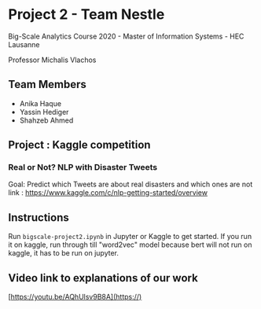 # Project 2 - Team Nestle
Big-Scale Analytics Course 2020 - Master of Information Systems - HEC Lausanne

Professor Michalis Vlachos

## Team Members
  * Anika Haque
  * Yassin Hediger
  * Shahzeb Ahmed
  
## Project : Kaggle competition 

### Real or Not? NLP with Disaster Tweets

Goal: 
Predict which Tweets are about real disasters and which ones are not
link : https://www.kaggle.com/c/nlp-getting-started/overview

## Instructions

Run `bigscale-project2.ipynb` in Jupyter or Kaggle to get started.
If you run it on kaggle, run through till "word2vec" model because bert will not run on kaggle, it has to be run on jupyter. 

## Video link to explanations of our work
[https://youtu.be/AQhUlsv9B8A](https://)
